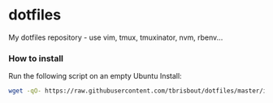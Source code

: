 dotfiles
========

My dotfiles repository - use vim, tmux, tmuxinator, nvm, rbenv...

### How to install

Run the following script on an empty Ubuntu Install:
```sh
wget -qO- https://raw.githubusercontent.com/tbrisbout/dotfiles/master/initial-setup.sh | bash
```
